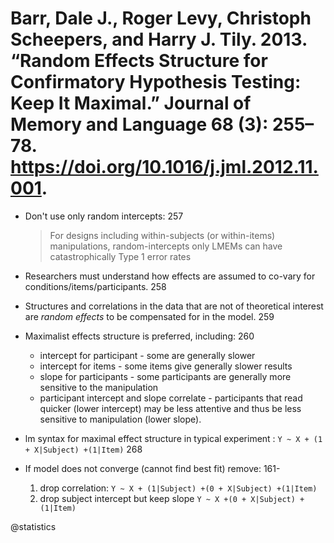 # Barr, Dale J., Roger Levy, Christoph Scheepers, and Harry J. Tily. 2013. “Random Effects Structure for Confirmatory Hypothesis Testing: Keep It Maximal.” Journal of Memory and Language 68 (3): 255–78. https://doi.org/10.1016/j.jml.2012.11.001.

- Don't use only random intercepts: 257

  > For designs including within-subjects (or within-items) manipulations, random-intercepts only LMEMs can have catastrophically Type 1 error rates

- Researchers must understand how effects are assumed to co-vary for conditions/items/participants. 258

- Structures and correlations in the data that are not of theoretical interest are *random effects* to be compensated for in the model. 259

- Maximalist effects structure is preferred, including: 260
  - intercept for participant - some are generally slower
  - intercept for items - some items give generally slower results
  - slope for participants - some participants are generally more sensitive to the manipulation
  - participant intercept and slope correlate - participants that read quicker (lower intercept) may be less attentive and thus be less sensitive to manipulation (lower slope).

- lm syntax for maximal effect structure in typical experiment : `Y ~ X + (1 + X|Subject) +(1|Item)` 268

- If model does not converge (cannot find best fit) remove: 161-
  1. drop correlation: `Y ~ X + (1|Subject) +(0 + X|Subject) +(1|Item)` 
  2. drop subject intercept but keep slope `Y ~ X +(0 + X|Subject) +(1|Item)`

@statistics
